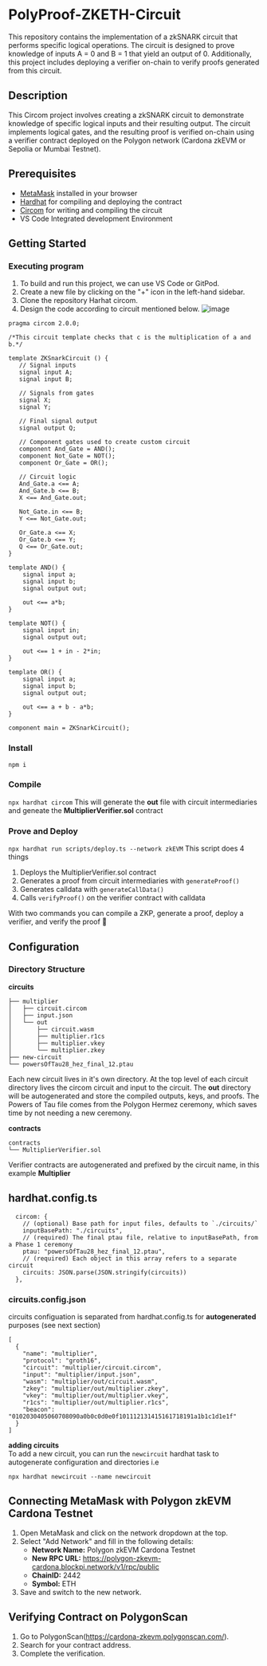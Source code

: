 # PolyProof-ZKETH-Circuit

This repository contains the implementation of a zkSNARK circuit that performs specific logical operations. The circuit is designed to prove knowledge of inputs A = 0 and B = 1 that yield an output of 0. Additionally, this project includes deploying a verifier on-chain to verify proofs generated from this circuit.

## Description

This Circom project involves creating a zkSNARK circuit to demonstrate knowledge of specific logical inputs and their resulting output. The circuit implements logical gates, and the resulting proof is verified on-chain using a verifier contract deployed on the Polygon network (Cardona zkEVM or Sepolia or Mumbai Testnet).

## Prerequisites

- [MetaMask](https://metamask.io/) installed in your browser
- [Hardhat](https://github.com/gmchad/zardkat) for compiling and deploying the contract
- [Circom](https://docs.circom.io/) for writing and compiling the circuit
- VS Code Integrated development Environment 

## Getting Started

### Executing program

1. To build and run this project, we can use VS Code or GitPod.
2. Create a new file by clicking on the "+" icon in the left-hand sidebar.
3. Clone the repository Harhat circom.
4. Design the code according to circuit mentioned below.
![image](https://github.com/user-attachments/assets/b2ecc304-5c9e-4ed6-8b19-7ba18bc20612)

```
pragma circom 2.0.0;

/*This circuit template checks that c is the multiplication of a and b.*/  

template ZKSnarkCircuit () {  
   // Signal inputs
   signal input A;
   signal input B;
   
   // Signals from gates
   signal X;
   signal Y;

   // Final signal output
   signal output Q;

   // Component gates used to create custom circuit
   component And_Gate = AND();
   component Not_Gate = NOT();
   component Or_Gate = OR();
   
   // Circuit logic
   And_Gate.a <== A;
   And_Gate.b <== B;
   X <== And_Gate.out;

   Not_Gate.in <== B;
   Y <== Not_Gate.out;

   Or_Gate.a <== X;
   Or_Gate.b <== Y;
   Q <== Or_Gate.out;
}

template AND() {
    signal input a;
    signal input b;
    signal output out;

    out <== a*b;
}

template NOT() {
    signal input in;
    signal output out;

    out <== 1 + in - 2*in;
}

template OR() {
    signal input a;
    signal input b;
    signal output out;

    out <== a + b - a*b;
}

component main = ZKSnarkCircuit();
```
### Install
`npm i`

### Compile
`npx hardhat circom` 
This will generate the **out** file with circuit intermediaries and geneate the **MultiplierVerifier.sol** contract

### Prove and Deploy
`npx hardhat run scripts/deploy.ts --network zkEVM`
This script does 4 things  
1. Deploys the MultiplierVerifier.sol contract
2. Generates a proof from circuit intermediaries with `generateProof()`
3. Generates calldata with `generateCallData()`
4. Calls `verifyProof()` on the verifier contract with calldata

With two commands you can compile a ZKP, generate a proof, deploy a verifier, and verify the proof 🎉

## Configuration
### Directory Structure
**circuits**
```
├── multiplier
│   ├── circuit.circom
│   ├── input.json
│   └── out
│       ├── circuit.wasm
│       ├── multiplier.r1cs
│       ├── multiplier.vkey
│       └── multiplier.zkey
├── new-circuit
└── powersOfTau28_hez_final_12.ptau
```
Each new circuit lives in it's own directory. At the top level of each circuit directory lives the circom circuit and input to the circuit.
The **out** directory will be autogenerated and store the compiled outputs, keys, and proofs. The Powers of Tau file comes from the Polygon Hermez ceremony, which saves time by not needing a new ceremony. 

**contracts**
```
contracts
└── MultiplierVerifier.sol
```
Verifier contracts are autogenerated and prefixed by the circuit name, in this example **Multiplier**

## hardhat.config.ts
```
  circom: {
    // (optional) Base path for input files, defaults to `./circuits/`
    inputBasePath: "./circuits",
    // (required) The final ptau file, relative to inputBasePath, from a Phase 1 ceremony
    ptau: "powersOfTau28_hez_final_12.ptau",
    // (required) Each object in this array refers to a separate circuit
    circuits: JSON.parse(JSON.stringify(circuits))
  },
```
### circuits.config.json
circuits configuation is separated from hardhat.config.ts for **autogenerated** purposes (see next section)
```
[
  {
    "name": "multiplier",
    "protocol": "groth16",
    "circuit": "multiplier/circuit.circom",
    "input": "multiplier/input.json",
    "wasm": "multiplier/out/circuit.wasm",
    "zkey": "multiplier/out/multiplier.zkey",
    "vkey": "multiplier/out/multiplier.vkey",
    "r1cs": "multiplier/out/multiplier.r1cs",
    "beacon": "0102030405060708090a0b0c0d0e0f101112131415161718191a1b1c1d1e1f"
  }
]
```

**adding circuits**   
To add a new circuit, you can run the `newcircuit` hardhat task to autogenerate configuration and directories i.e  
```
npx hardhat newcircuit --name newcircuit
```

## Connecting MetaMask with Polygon zkEVM Cardona Testnet

1. Open MetaMask and click on the network dropdown at the top.
2. Select "Add Network" and fill in the following details:
    - **Network Name:** Polygon zkEVM Cardona Testnet
    - **New RPC URL:** https://polygon-zkevm-cardona.blockpi.network/v1/rpc/public
    - **ChainID:** 2442
    - **Symbol:** ETH
3. Save and switch to the new network.

## Verifying Contract on PolygonScan

1. Go to PolygonScan(https://cardona-zkevm.polygonscan.com/).
2. Search for your contract address.
3. Complete the verification.


